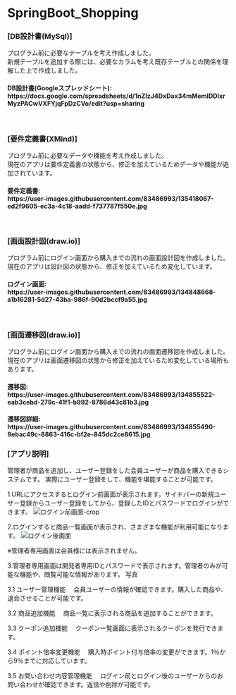 # SpringBoot_Shopping
 
<h3>[DB設計書(MySql)]</h3>
プログラム前に必要なテーブルを考え作成しました。<br>新規テーブルを追加する際には、必要なカラムを考え既存テーブルとの関係を理解した上で作成しました。
<h4>DB設計書(Googleスプレッドシート):<br>https://docs.google.com/spreadsheets/d/1nZIzJ4DxDax34mMemlDDlxrMyzPACwVXFYjqFpDzCVo/edit?usp=sharing</h4>
<br>

<h3>[要件定義書(XMind)]</h3>
プログラム前に必要なデータや機能を考え作成しました。<br>現在のアプリは要件定義書の状態から、修正を加えているためデータや機能が追加されています。
<h4>要件定義書:<br>https://user-images.githubusercontent.com/83486993/135418067-ed2f9605-ec3a-4c18-aadd-f737787f550e.jpg
</h4>
<br>

<h3>[画面設計図(draw.io)]</h3>
プログラム前にログイン画面から購入までの流れの画面設計図を作成しました。<br>現在のアプリは設計図の状態から、修正を加えているため変化しています。
<h4>ログイン画面:<br>https://user-images.githubusercontent.com/83486993/134848668-a1b16281-5d27-43ba-986f-90d2bccf9a55.jpg</h4>
<br>

<h3>[画面遷移図(draw.io)]</h3>
プログラム前にログイン画面から購入までの流れの画面遷移図を作成しました。<br>現在のアプリは画面遷移図の状態から修正を加えているため変化している場所もあります。
<h4>遷移図:<br>https://user-images.githubusercontent.com/83486993/134855522-eab3cebd-279c-41f1-b992-8786d43c81b3.jpg</h4>
<h4>遷移図詳細:<br>https://user-images.githubusercontent.com/83486993/134855490-9ebac49c-8863-416c-bf2e-845dc2ce8615.jpg</h4>






<h3>[アプリ説明]</h3>

管理者が商品を追加し、ユーザー登録をした会員ユーザーが商品を購入できるシステムです。
実際にユーザー登録をして、機能を堪能することが可能です。

1.URLにアクセスするとログイン前画面が表示されます。サイドバーの新規ユーザー登録からユーザー登録をしてから、登録したIDとパスワードでログインができます。
![ログイン前画面-crop](https://user-images.githubusercontent.com/83486993/134625852-d02dbba7-68af-40fc-a1b8-d996f31eee8a.png)

2.ログインすると商品一覧画面が表示され、さまざまな機能が利用可能になります。
![ログイン後画面](https://user-images.githubusercontent.com/83486993/134626218-54cfcd64-e41a-443d-ab76-281a2c2fd6b5.png)

※管理者専用画面は会員様には表示されません。


3.管理者専用画面は開発者専用IDとパスワードで表示されます。管理者のみが可能な機能や、閲覧可能な情報があります。
写真

3.1 ユーザー管理機能
　会員ユーザーの情報が確認できます。購入した商品や、退会させることが可能です。

3.2 商品追加機能
　商品一覧に表示される商品を追加することができます。

3.3 クーポン追加機能
　クーポン一覧画面に表示されるクーポンを発行できます。

3.4 ポイント倍率変更機能
　購入時ポイント付与倍率の変更ができます。1％から9％までに対応しています。

3.5 お問い合わせ内容管理機能
　ログイン前とログイン後のユーザーからのお問い合わせが確認できます。返信や削除が可能です。









